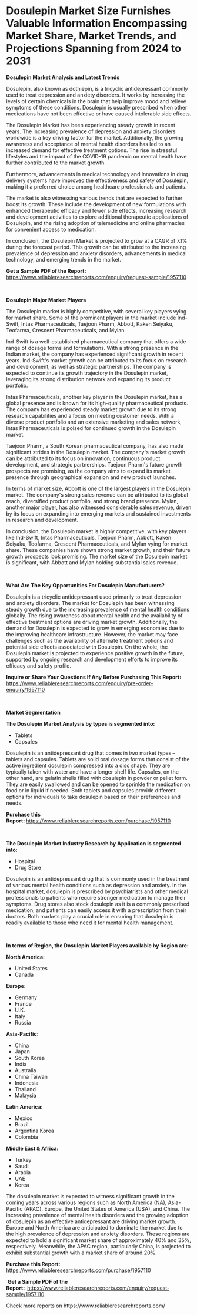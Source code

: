 <p><h1>Dosulepin Market Size Furnishes Valuable Information Encompassing Market Share, Market Trends, and Projections Spanning from 2024 to 2031</h1></p><p><strong>Dosulepin Market Analysis and Latest Trends</strong></p>
<p><p>Dosulepin, also known as dothiepin, is a tricyclic antidepressant commonly used to treat depression and anxiety disorders. It works by increasing the levels of certain chemicals in the brain that help improve mood and relieve symptoms of these conditions. Dosulepin is usually prescribed when other medications have not been effective or have caused intolerable side effects.</p><p>The Dosulepin Market has been experiencing steady growth in recent years. The increasing prevalence of depression and anxiety disorders worldwide is a key driving factor for the market. Additionally, the growing awareness and acceptance of mental health disorders has led to an increased demand for effective treatment options. The rise in stressful lifestyles and the impact of the COVID-19 pandemic on mental health have further contributed to the market growth.</p><p>Furthermore, advancements in medical technology and innovations in drug delivery systems have improved the effectiveness and safety of Dosulepin, making it a preferred choice among healthcare professionals and patients.</p><p>The market is also witnessing various trends that are expected to further boost its growth. These include the development of new formulations with enhanced therapeutic efficacy and fewer side effects, increasing research and development activities to explore additional therapeutic applications of Dosulepin, and the rising adoption of telemedicine and online pharmacies for convenient access to medication.</p><p>In conclusion, the Dosulepin Market is projected to grow at a CAGR of 7.1% during the forecast period. This growth can be attributed to the increasing prevalence of depression and anxiety disorders, advancements in medical technology, and emerging trends in the market.</p></p>
<p><strong>Get a Sample PDF of the Report:&nbsp;</strong> <a href="https://www.reliableresearchreports.com/enquiry/request-sample/1957110">https://www.reliableresearchreports.com/enquiry/request-sample/1957110</a></p>
<p>&nbsp;</p>
<p><strong>Dosulepin Major Market Players</strong></p>
<p><p>The Dosulepin market is highly competitive, with several key players vying for market share. Some of the prominent players in the market include Ind-Swift, Intas Pharmaceuticals, Taejoon Pharm, Abbott, Kaken Seiyaku, Teofarma, Crescent Pharmaceuticals, and Mylan.</p><p>Ind-Swift is a well-established pharmaceutical company that offers a wide range of dosage forms and formulations. With a strong presence in the Indian market, the company has experienced significant growth in recent years. Ind-Swift's market growth can be attributed to its focus on research and development, as well as strategic partnerships. The company is expected to continue its growth trajectory in the Dosulepin market, leveraging its strong distribution network and expanding its product portfolio.</p><p>Intas Pharmaceuticals, another key player in the Dosulepin market, has a global presence and is known for its high-quality pharmaceutical products. The company has experienced steady market growth due to its strong research capabilities and a focus on meeting customer needs. With a diverse product portfolio and an extensive marketing and sales network, Intas Pharmaceuticals is poised for continued growth in the Dosulepin market.</p><p>Taejoon Pharm, a South Korean pharmaceutical company, has also made significant strides in the Dosulepin market. The company's market growth can be attributed to its focus on innovation, continuous product development, and strategic partnerships. Taejoon Pharm's future growth prospects are promising, as the company aims to expand its market presence through geographical expansion and new product launches.</p><p>In terms of market size, Abbott is one of the largest players in the Dosulepin market. The company's strong sales revenue can be attributed to its global reach, diversified product portfolio, and strong brand presence. Mylan, another major player, has also witnessed considerable sales revenue, driven by its focus on expanding into emerging markets and sustained investments in research and development.</p><p>In conclusion, the Dosulepin market is highly competitive, with key players like Ind-Swift, Intas Pharmaceuticals, Taejoon Pharm, Abbott, Kaken Seiyaku, Teofarma, Crescent Pharmaceuticals, and Mylan vying for market share. These companies have shown strong market growth, and their future growth prospects look promising. The market size of the Dosulepin market is significant, with Abbott and Mylan holding substantial sales revenue.</p></p>
<p>&nbsp;</p>
<p><strong>What Are The Key Opportunities For Dosulepin Manufacturers?</strong></p>
<p><p>Dosulepin is a tricyclic antidepressant used primarily to treat depression and anxiety disorders. The market for Dosulepin has been witnessing steady growth due to the increasing prevalence of mental health conditions globally. The rising awareness about mental health and the availability of effective treatment options are driving market growth. Additionally, the demand for Dosulepin is expected to grow in emerging economies due to the improving healthcare infrastructure. However, the market may face challenges such as the availability of alternate treatment options and potential side effects associated with Dosulepin. On the whole, the Dosulepin market is projected to experience positive growth in the future, supported by ongoing research and development efforts to improve its efficacy and safety profile.</p></p>
<p><strong>Inquire or Share Your Questions If Any Before Purchasing This Report:</strong> <a href="https://www.reliableresearchreports.com/enquiry/pre-order-enquiry/1957110">https://www.reliableresearchreports.com/enquiry/pre-order-enquiry/1957110</a></p>
<p>&nbsp;</p>
<p><strong>Market Segmentation</strong></p>
<p><strong>The Dosulepin Market Analysis by types is segmented into:</strong></p>
<p><ul><li>Tablets</li><li>Capsules</li></ul></p>
<p><p>Dosulepin is an antidepressant drug that comes in two market types – tablets and capsules. Tablets are solid oral dosage forms that consist of the active ingredient dosulepin compressed into a disc shape. They are typically taken with water and have a longer shelf life. Capsules, on the other hand, are gelatin shells filled with dosulepin in powder or pellet form. They are easily swallowed and can be opened to sprinkle the medication on food or in liquid if needed. Both tablets and capsules provide different options for individuals to take dosulepin based on their preferences and needs.</p></p>
<p><strong>Purchase this Report:&nbsp;</strong><a href="https://www.reliableresearchreports.com/purchase/1957110">https://www.reliableresearchreports.com/purchase/1957110</a></p>
<p>&nbsp;</p>
<p><strong>The Dosulepin Market Industry Research by Application is segmented into:</strong></p>
<p><ul><li>Hospital</li><li>Drug Store</li></ul></p>
<p><p>Dosulepin is an antidepressant drug that is commonly used in the treatment of various mental health conditions such as depression and anxiety. In the hospital market, dosulepin is prescribed by psychiatrists and other medical professionals to patients who require stronger medication to manage their symptoms. Drug stores also stock dosulepin as it is a commonly prescribed medication, and patients can easily access it with a prescription from their doctors. Both markets play a crucial role in ensuring that dosulepin is readily available to those who need it for mental health management.</p></p>
<p>&nbsp;</p>
<p><strong>In terms of Region, the Dosulepin Market Players available by Region are:</strong></p>
<p>
    <p> <strong> North America: </strong>
        <ul>
            <li>United States</li>
            <li>Canada</li>
        </ul>
        </p> 
    <p> <strong> Europe: </strong>
        <ul>
            <li>Germany</li>
            <li>France</li>
            <li>U.K.</li>
            <li>Italy</li>
            <li>Russia</li>
        </ul>
        </p> 
    <p> <strong> Asia-Pacific: </strong>
        <ul>
            <li>China</li>
            <li>Japan</li>
            <li>South Korea</li>
            <li>India</li>
            <li>Australia</li>
            <li>China Taiwan</li>
            <li>Indonesia</li>
            <li>Thailand</li>
            <li>Malaysia</li>
        </ul>
        </p> 
    <p> <strong> Latin America: </strong>
        <ul>
            <li>Mexico</li>
            <li>Brazil</li>
            <li>Argentina Korea</li>
            <li>Colombia</li>
        </ul>
        </p> 
    <p> <strong> Middle East & Africa: </strong>
        <ul>
            <li>Turkey</li>
            <li>Saudi</li>
            <li>Arabia</li>
            <li>UAE</li>
            <li>Korea</li>
        </ul>
    </p>
    </p>
<p><p>The dosulepin market is expected to witness significant growth in the coming years across various regions such as North America (NA), Asia-Pacific (APAC), Europe, the United States of America (USA), and China. The increasing prevalence of mental health disorders and the growing adoption of dosulepin as an effective antidepressant are driving market growth. Europe and North America are anticipated to dominate the market due to the high prevalence of depression and anxiety disorders. These regions are expected to hold a significant market share of approximately 40% and 35%, respectively. Meanwhile, the APAC region, particularly China, is projected to exhibit substantial growth with a market share of around 20%.</p></p>
<p><strong>Purchase this Report: </strong><a href="https://www.reliableresearchreports.com/purchase/1957110">https://www.reliableresearchreports.com/purchase/1957110</a></p>
<p>&nbsp;<strong>Get a Sample PDF of the Report:&nbsp;&nbsp;</strong><a href="https://www.reliableresearchreports.com/enquiry/request-sample/1957110">https://www.reliableresearchreports.com/enquiry/request-sample/1957110</a></p>
<p><strong></strong></p>
<p>Check more reports on https://www.reliableresearchreports.com/</p>